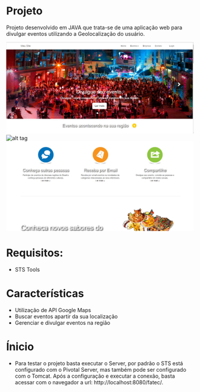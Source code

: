 # Projeto
Projeto desenvolvido em JAVA que trata-se de uma aplicação web para divulgar eventos utilizando a Geolocalização do usuário.

![alt tag](https://github.com/karenyov/Projeto/blob/master/img-project/home.jpg)
![alt tag](https://github.com/karenyov/Projeto/blob/master/img-project/home1.jpg)
![alt tag](https://github.com/karenyov/Projeto/blob/master/img-project/home2.jpg)


# Requisitos:
* STS Tools

# Características
* Utilização de API Google Maps
* Buscar eventos apartir da sua localização
* Gerenciar e divulgar eventos na região

# Ínicio
* Para testar o projeto basta executar o Server, por padrão o STS está configurado com o Pivotal Server, mas também pode ser configurado com o Tomcat.
Após a configuração e executar a conexão, basta acessar com o navegador a url: http://localhost:8080/fatec/.


